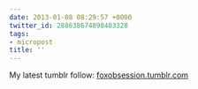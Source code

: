 ```yaml
---
date: 2013-01-08 08:29:57 +0000
twitter_id: 288638674898403328
tags:
- micropost
title: ''
---
```


My latest tumblr follow: [foxobsession.tumblr.com](http://foxobsession.tumblr.com)
